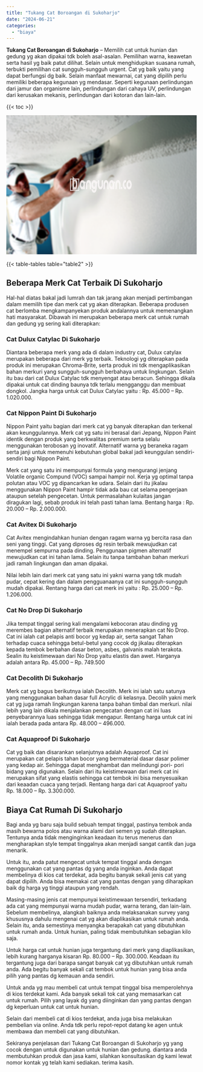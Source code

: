 ```yaml
---
title: "Tukang Cat Boroangan di Sukoharjo"
date: "2024-06-21"
categories: 
  - "biaya"
---
```


**Tukang Cat Boroangan di Sukoharjo** – Memilih cat untuk hunian dan gedung yg akan dipakai tdk boleh asal-asalan. Pemilihan warna, keawetan serta hasil yg baik patut dilihat. Selain untuk menghidupkan suasana rumah, terbukti pemilihan cat sungguh-sungguh urgent. Cat yg baik yaitu yang dapat berfungsi dg baik. Selain manfaat mewarnai, cat yang dipilih perlu memiliki beberapa kegunaan yg mendasar. Seperti kegunaan perlindungan dari jamur dan organisme lain, perlindungan dari cahaya UV, perlindungan dari kerusakan mekanis, perlindungan dari kotoran dan lain-lain.

{{< toc >}}

![Tukang Cat Boroangan di Sukoharjo](/images/jasa-cat-murah06.png)

{{< table-tables table="table2" >}}

## Beberapa Merk Cat Terbaik Di Sukoharjo

Hal-hal diatas bakal jadi lumrah dan tak jarang akan menjadi pertimbangan dalam memilih tipe dan merk cat yg akan diterapkan. Beberapa produsen cat berlomba mengkampanyekan produk andalannya untuk memenangkan hati masyarakat. Dibawah ini merupakan beberapa merk cat untuk rumah dan gedung yg sering kali diterapkan:

### Cat Dulux Catylac Di Sukoharjo

Diantara beberapa merk yang ada di dalam industry cat, Dulux catylax merupakan beberapa dari merk yg terbaik. Teknologi yg diterapkan pada produk ini merupakan Chroma-Brite, serta produk ini tdk mengaplikasikan bahan merkuri yang sungguh-sungguh berbahaya untuk lingkungan. Selain itu bau dari cat Dulux Catylac tdk menyengat atau beracun. Sehingga dikala dipakai untuk cat dinding baunya tdk terlalu mengganggu dan membuat dongkol. Jangka harga untuk cat Dulux Catylac yaitu : Rp. 45.000 – Rp. 1.020.000.

### Cat Nippon Paint Di Sukoharjo

Nippon Paint yaitu bagian dari merk cat yg banyak diterapkan dan terkenal akan keunggulannya. Merk cat yg satu ini berasal dari Jepang, Nippon Paint identik dengan produk yang berkwalitas premium serta selalu menggunakan terobosan yg inovatif. Alternatif warna yg beraneka ragam serta janji untuk memenuhi kebutuhan global bakal jadi keunggulan sendiri-sendiri bagi Nippon Paint.

Merk cat yang satu ini mempunyai formula yang mengurangi jenjang Volatile organic Compund (VOC) sampai hampir nol. Kerja yg optimal tanpa polutan atau VOC yg dipancarkan ke udara. Selain dari itu jikalau menggunakan Nippon Paint hampir tidak ada bau cat selama pengerjaan ataupun setelah pengecetan. Untuk permasalahan kulaitas jangan diragukan lagi, sebab produk ini telah pasti tahan lama. Bentang harga : Rp. 20.000 – Rp. 2.000.000.

### Cat Avitex Di Sukoharjo

Cat Avitex mengindahkan hunian dengan ragam warna yg bercita rasa dan seni yang tinggi. Cat yang diproses dg resin terbaik mewujudkan cat menempel sempurna pada dinding. Penggunaan pigmen alternatif mewujudkan cat ini tahan lama. Selain itu tanpa tambahan bahan merkuri jadi ramah lingkungan dan aman dipakai.

Nilai lebih lain dari merk cat yang satu ini yakni warna yang tdk mudah pudar, cepat kering dan dalam pengguanaanya cat ini sungguh-sungguh mudah dipakai. Rentang harga dari cat merk ini yaitu : Rp. 25.000 – Rp. 1.206.000.

### Cat No Drop Di Sukoharjo

Jika tempat tinggal sering kali mengalami kebocoran atau dinding yg merembes bagian alternatif terbaik merupakan menerapkan cat No Drop. Cat ini ialah cat pelapis anti bocor yg kedap air, serta sangat Tahan terhadap cuaca sehingga betul-betul yang cocok dg jikalau diterapkan kepada tembok berbahan dasar beton, asbes, galvanis malah terakota. Sealin itu keistimewaan dari No Drop yaitu elastis dan awet. Harganya adalah antara Rp. 45.000 – Rp. 749.500

### Cat Decolith Di Sukoharjo

Merk cat yg bagus berikutnya ialah Decolith. Merk ini ialah satu satunya yang menggunakan bahan dasar full Acrylic di kelasnya. Decolih yakni merk cat yg juga ramah lingkungan karena tanpa bahan timbal dan merkuri. nilai lebih yang lain dikala menjalankan pengecatan dengan cat ini luas penyebarannya luas sehingga tidak mengapur. Rentang harga untuk cat ini ialah berada pada antara Rp. 48.000 – 496.000.

### Cat Aquaproof Di Sukoharjo

Cat yg baik dan disarankan selanjutnya adalah Aquaproof. Cat ini merupakan cat pelapis tahan bocor yang bermaterial dasar dasar polimer yang kedap air. Sehingga dapat menghambat dan melindungi pori- pori bidang yang digunakan. Selain dari itu keistimewaan dari merk cat ini merupakan sifat yang elastis sehingga cat tembok ini bisa menyesuaikan dari keaadan cuaca yang terjadi. Rentang harga dari cat Aquaproof yaitu Rp. 18.000 – Rp. 3.300.000.

## Biaya Cat Rumah Di Sukoharjo

Bagi anda yg baru saja build sebuah tempat tinggal, pastinya tembok anda masih bewarna polos atau warna alami dari semen yg sudah diterapkan. Tentunya anda tidak menginginkan keadaan itu terus menerus dan mengharapkan style tempat tinggalnya akan menjadi sangat cantik dan juga menarik.

Untuk itu, anda patut mengecat untuk tempat tinggal anda dengan menggunakan cat yang pantas dg yang anda inginkan. Anda dapat membelinya di kios cat terdekat, ada begitu banyak sekali jenis cat yang dapat dipilih. Anda bisa memakai cat yang pantas dengan yang diharapkan baik dg harga yg tinggi ataupun yang rendah.

Masing-masing jenis cat mempunyai keistimewaan tersendiri, terkadang ada cat yang mempunyai warna mudah pudar, warna terang, dan lain-lain. Sebelum membelinya, alangkah baiknya anda melaksanakan survey yang khususnya dahulu mengenai cat yg akan diaplikasikan untuk rumah anda. Selain itu, anda semestinya menyangka berapakah cat yang dibutuhkan untuk rumah anda. Untuk hunian, paling tidak membutuhkan sebagian kilo saja.

Untuk harga cat untuk hunian juga tergantung dari merk yang diaplikasikan, lebih kurang harganya kisaran Rp. 80.000 – Rp. 300.000. Keadaan itu tergantung juga dari barapa sangat banyak cat yg dibutuhkan untuk rumah anda. Ada begitu banyak sekali cat tembok untuk hunian yang bisa anda pilih yang pantas dg kemauan anda sendiri.

Untuk anda yg mau membeli cat untuk tempat tinggal bisa memperolehnya di kios terdekat kami. Ada banyak sekali tok cat yang memasarkan cat untuk rumah. Pilih yang layak dg yang diinginkan dan yang pantas dengan dg keperluan untuk cat untuk hunian.

Selain dari membeli cat di kios terdekat, anda juga bisa melakukan pembelian via online. Anda tdk perlu repot-repot datang ke agen untuk membawa dan membeli cat yang dibutuhkan.

Sekiranya penjelasan dari Tukang Cat Boroangan di Sukoharjo yg yang cocok dengan untuk digunakan untuk hunian dan gedung. diantara anda membutuhkan produk dan jasa kami, silahkan konsultasikan dg kami lewat nomor kontak yg telah kami sediakan. terima kasih.
